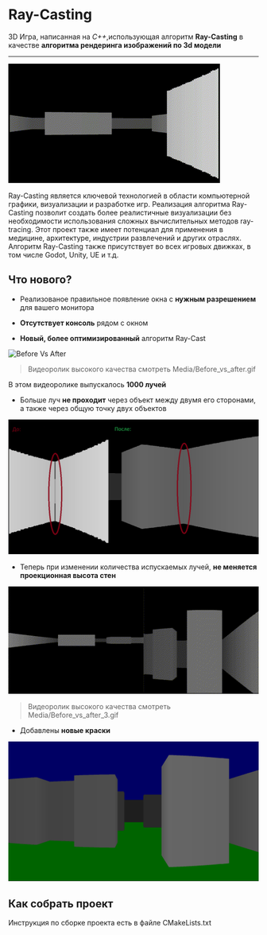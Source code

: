 # Ray-Casting

3D Игра, написанная на *C++*,использующая алгоритм **Ray-Casting** в качестве **алгоритма рендеринга изображений по 3d модели**
____
![Gameplay](./Media//GamePlay.gif)

Ray-Casting является ключевой технологией в области компьютерной графики, визуализации и разработке игр. Реализация алгоритма Ray-Casting позволит создать более реалистичные визуализации без необходимости использования сложных вычислительных методов ray-tracing. Этот проект также имеет потенциал для применения в медицине, архитектуре, индустрии развлечений и других отраслях. Алгоритм Ray-Casting также присутствует во всех игровых движках, в том числе Godot, Unity, UE и т.д.

## Что нового?

- Реализованое правильное появление окна с **нужным разрешением** для вашего монитора

- **Отсутствует консоль** рядом с окном

- **Новый, более оптимизированный** алгоритм Ray-Cast

![Before Vs After](./Media/Before_vs_after.gif)

>Видеоролик высокого качества смотреть Media/Before_vs_after.gif

В этом видеоролике выпускалось **1000 лучей**

- Больше луч **не проходит** через объект между двумя его сторонами, а также через общую точку двух объектов

![Before Vs After 2](./Media/Before_vs_after2.png)

- Теперь при изменении количества испускаемых лучей, **не меняется проекционная высота стен**

![Before Vs After 3](./Media/Before_vs_After_3.gif)

>Видеоролик высокого качества смотреть Media/Before_vs_after_3.gif

- Добавлены **новые краски**

![NewColors](./Media/NewColors.png)

## Как собрать проект

Инструкция по сборке проекта есть в файле CMakeLists.txt
